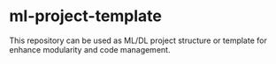 # ml-project-template
This repository can be used as ML/DL project structure or template for enhance modularity and code management.
